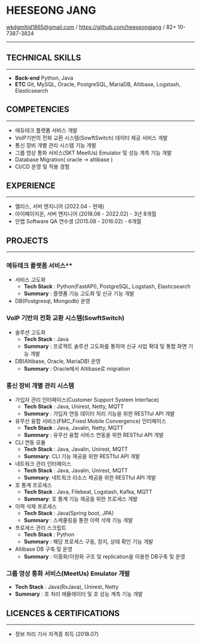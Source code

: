 # HEESEONG JANG

wkdgmltjd1865@gmail.com / https://github.com/heeseongjang / 82+ 10-7387-3824

---

## TECHNICAL SKILLS

---

- **Back-end** Python, Java
- **ETC** Git, MySQL, Oracle, PostgreSQL, MariaDB, Altibase, Logstash, Elasticsearch

## COMPETENCIES

---

- 에듀테크 플랫폼 서비스 개발
- VoIP기반의 전화 교환 시스템(SowftSwitch) 데이터 제공 서비스 개발
- 통신 장비 개별 관리 시스템 기능 개발
- 그룹 영상 통화 서비스(SKT MeetUs) Emulator 및 성능 계측 기능 개발
- Database Migration( oracle → altibase )
- CI/CD 운영 및 적용 경험

## EXPERIENCE

---

- 엘리스, 서버 엔지니어 (2022.04 - 현재)
- 아이페이지온, 서버 엔지니어 (2018.06 - 2022.02) - 3년 8개월
- 안랩 Software QA 연수생 (2015.08 - 2016.02) - 6개월

## PROJECTS

---


### 에듀테크 플랫폼 서비스**

- 서비스 고도화
    - **Tech Stack** : Python(FastAPI), PostgreSQL, Logstash, Elasticsearch
    - **Summary** : 플랫폼 기능 고도화 및 신규 기능 개발
- DB(Postgresql, Mongodb) 운영

### VoIP 기반의 **전화 교환 시스템(SowftSwitch)**

- 솔루션 고도화
    - **Tech Stack** : Java
    - **Summary** : 프로젝트 솔루션 고도화를 통하여 신규 사업 확대 및 통합 화면 기능 개발
- DB(Altibase, Oracle, MariaDB) 운영
    - **Summary** : Oracle에서 Altibase로 migration

### **통신 장비 개별 관리 시스템**

- 가입자 관리 인터페이스(Customer Support System Interface)
    - **Tech Stack** : Java, Unirest, Netty, MQTT
    - **Summary** : 가입자 연동 데이터 처리 기능을 위한 RESTful API 개발
- 유무선 융합 서비스(FMC_Fixed Mobile Convergence) 인터페이스
    - **Tech Stack** : Java, Javalin, Netty, MQTT
    - **Summary** : 유무선 융합 서비스 연동을 위한 RESTful API 개발
- CLI 연동 모듈
    - **Tech Stack** : Java, Javalin, Unirest, MQTT
    - **Summary**: CLI 기능 제공을 위한 RESTful API 개발
- 네트워크 관리 인터페이스
    - **Tech Stack** : Java, Javalin, Unirest, MQTT
    - **Summary**: 네트워크 리소스 제공을 위한 RESTful API 개발
- 호 통계 프로세스
    - **Tech Stack** : Java, Filebeat, Logstash, Kafka, MQTT
    - **Summary**: 호 통계 기능 제공을 위한 프로세스 개발
- 이력 삭제 프로세스
    - **Tech Stack** : Java(Spring boot, JPA)
    - **Summary** : 스케줄링을 통한 이력 삭제 기능 개발
- 프로세스 관리 스크립트
    - **Tech Stack** : Python
    - **Summary** : 해당 프로세스 구동, 정지, 상태 확인 기능 개발
- Altibase DB 구축 및 운영
    - **Summary** : 이중화/이원화 구조 및 replication을 이용한 DB구축 및 운영

### 그룹 영상 통화 서비스(MeetUs) **Emulator 개발**

- **Tech Stack** : Java(RxJava), Unirest, Netty
- **Summary** : 호 처리 에뮬레이터 및 호 성능 계측 기능 개발

## LICENCES & CERTIFICATIONS

---

- 정보 처리 기사 자격증 취득 (2018.07)
